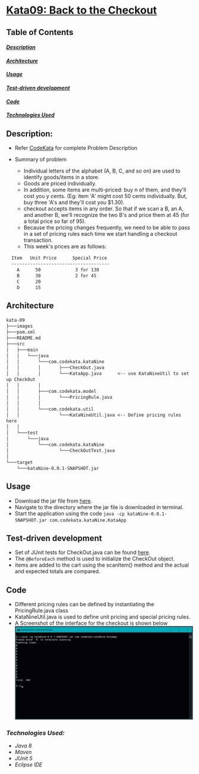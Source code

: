 # [Kata09: Back to the Checkout](http://codekata.com/kata/kata09-back-to-the-checkout/)

## Table of Contents

#### _[Description](#description)_
#### _[Architecture](#architecture)_
#### _[Usage](#usage)_
#### _[Test-driven development](#test-driven-development)_
#### _[Code](#code)_
#### _[Technologies Used](#technologies-used)_

## Description:

- Refer [CodeKata](http://codekata.com/kata/kata09-back-to-the-checkout/) for complete Problem Description
- Summary of problem

  - Individual letters of the alphabet (A, B, C, and so on) are used to identify goods/items in a store.
  - Goods are priced individually.
  - In addition, some items are multi-priced: buy n of them, and they'll cost you y cents. (Eg: item 'A' might cost 50 cents individually. But, buy three 'A's and they'll cost you $1.30).
  - checkout accepts items in any order. So that if we scan a B, an A, and another B, we'll recognize the two B's and price them at 45 (for a total price so far of 95).
  - Because the pricing changes frequently, we need to be able to pass in a set of pricing rules each time we start handling a checkout transaction.
  - This week's prices are as follows:
```
  Item   Unit Price      Special Price
  -------------------------------------
    A      50             3 for 130
    B      30             2 for 45
    C      20
    D      15
```

## Architecture
```
kata-09
├───images
├───pom.xml
├───README.md
├───src
│   ├───main
│   │   └───java
│   │       └───com.codekata.kataNine
│   │       │       ├───CheckOut.java
│   │       │       └───KataApp.java      <-- use KataNineUtil to set up CheckOut
│   │       │
│   │       ├───com.codekata.model
│   │       │       └───PricingRule.java
│   │       │
│   │       └───com.codekata.util
│   │               └───KataNineUtil.java <-- Define pricing rules here
│   │
│   └───test
│       └───java
│           └───com.codekata.kataNine
│                   └───CheckOutTest.java
│
└───target
    └───kataNine-0.0.1-SNAPSHOT.jar
```

## Usage

- Download the jar file from [here](https://github.com/shivavamsi/kata-09/blob/master/target/kataNine-0.0.1-SNAPSHOT.jar?raw=true).
- Navigate to the directory where the jar file is downloaded in terminal.
- Start the application using the code `java -cp kataNine-0.0.1-SNAPSHOT.jar com.codekata.kataNine.KataApp`

## Test-driven development
- Set of JUnit tests for CheckOut.java can be found [here](https://raw.githubusercontent.com/shivavamsi/kata-09/master/src/test/java/com/codekata/kataNine/CheckOutTest.java).
- The `@BeforeEach` method is used to initialize the CheckOut object.
- items are added to the cart using the scanItem() method and the actual and expected totals are compared.

## Code
- Different pricing rules can be defined by instantiating the PricingRule.java class
- KataNineUtil.java is used to define unit pricing and special pricing rules.
- A Screenshot of the interface for the checkout is shown below
  ![Item Pricing](images/image02.jpg)

### _Technologies Used:_

- _Java 8_
- _Maven_
- _JUnit 5_
- _Eclipse IDE_
